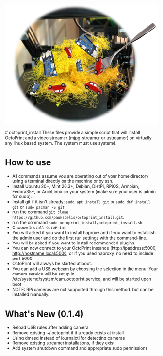 <p align="center">
  <img src="spaghetti_carbanana.PNG">
</p>
# octoprint_install
These files provide a simple script that will install OctoPrint and a video streamer (mjpg-streamer or ustreamer) on virtually any linux based system. The system must use systemd.

# How to use
* All commands assume you are operating out of your home directory using a terminal directly on the machine or by ssh.
* Install Ubuntu 20+, Mint 20.3+, Debian, DietPi, RPiOS, Armbian, Fedora35+, or ArchLinux on your system (make sure your user is admin for sudo).
* Install git if it isn't already: `sudo apt install git` or `sudo dnf install git` or `sudo pacman -S git`.
* run the command `git clone https://github.com/paukstelis/octoprint_install.git`.
* run the command `sudo octoprint_install/octoprint_install.sh`.
* Choose `Install OctoPrint`
* You will asked if you want to install haproxy and if you want to establish the admin user and do the first run settings with the command-line.
* You will be asked if you want to install recommended plugins.
* You can now connect to your OctoPrint instance (http://ipaddress:5000, http://hostname.local:5000, or if you used haproxy, no need to include port 5000)
* OctoPrint will always be started at boot.
* You can add a USB webcam by choosing the selection in the menu. Your camera service will be setup in /etc/systemd/system/cam_octoprint.service, and will be started upon boot
* NOTE: RPi cameras are not supported through this method, but can be installed manually.

# What's New (0.1.4)
* Reload USB rules after adding camera
* Remove existing ~/.octoprint if it already exists at install
* Using dmesg instead of journalctl for detecting cameras
* Remove existing streamer installations, if they exist
* Add system shutdown command and appropriate sudo permissions